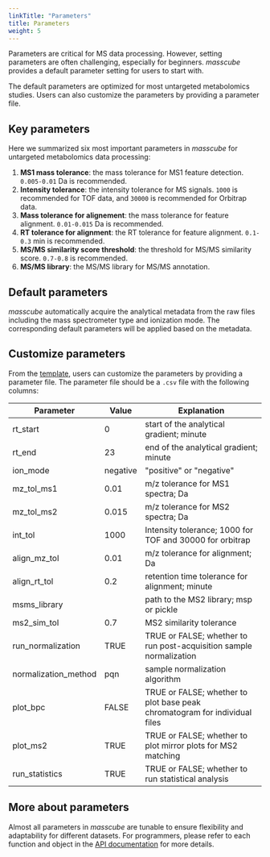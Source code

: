 ```yaml
---
linkTitle: "Parameters"
title: Parameters
weight: 5
---
```


Parameters are critical for MS data processing. However, setting parameters are often challenging, especially for beginners. *masscube* provides a default parameter setting for users to start with. 

The default parameters are optimized for most untargeted metabolomics studies. Users can also customize the parameters by providing a parameter file.

## Key parameters

Here we summarized six most important parameters in *masscube* for untargeted metabolomics data processing:

1. **MS1 mass tolerance**: the mass tolerance for MS1 feature detection. `0.005-0.01` Da is recommended.
2. **Intensity tolerance**: the intensity tolerance for MS signals. `1000` is recommended for TOF data, and `30000` is recommended for Orbitrap data.
3. **Mass tolerance for alignement**: the mass tolerance for feature alignment. `0.01-0.015` Da is recommended.
4. **RT tolerance for alignment**: the RT tolerance for feature alignment. `0.1-0.3` min is recommended.
5. **MS/MS similarity score threshold**: the threshold for MS/MS similarity score. `0.7-0.8` is recommended.
6. **MS/MS library**: the MS/MS library for MS/MS annotation.


## Default parameters

*masscube* automatically acquire the analytical metadata from the raw files including the mass spectrometer type and ionization mode. The corresponding default parameters will be applied based on the metadata.


## Customize parameters

From the [template](), users can customize the parameters by providing a parameter file. The parameter file should be a `.csv` file with the following columns:

| Parameter| Value | Explanation
| --------  | -------- | ------ |
| rt_start | 0 | start of the analytical gradient; minute
| rt_end | 23 | end of the analytical gradient; minute
| ion_mode | negative | "positive" or "negative"
| mz_tol_ms1 | 0.01 | m/z tolerance for MS1 spectra; Da
| mz_tol_ms2 | 0.015 | m/z tolerance for MS2 spectra; Da
| int_tol | 1000 | Intensity tolerance; 1000 for TOF and 30000 for orbitrap
| align_mz_tol | 0.01 | m/z tolerance for alignment; Da
| align_rt_tol | 0.2 | retention time tolerance for alignment; minute
| msms_library | | path to the MS2 library; msp or pickle
| ms2_sim_tol | 0.7 | MS2 similarity tolerance
| run_normalization | TRUE | TRUE or FALSE; whether to run post-acquisition sample normalization
| normalization_method | pqn | sample normalization algorithm
| plot_bpc | FALSE | TRUE or FALSE; whether to plot base peak chromatogram for individual files
| plot_ms2 | TRUE | TRUE or FALSE; whether to plot mirror plots for MS2 matching
| run_statistics | TRUE	| TRUE or FALSE; whether to run statistical analysis


## More about parameters

Almost all parameters in *masscube* are tunable to ensure flexibility and adaptability for different datasets. For programmers, please refer to each function and object in the [API documentation](../api) for more details.